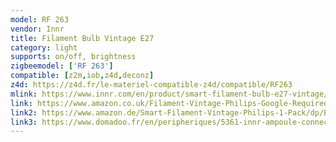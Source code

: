 ```yaml
---
model: RF 263
vendor: Innr
title: Filament Bulb Vintage E27
category: light
supports: on/off, brightness
zigbeemodel: ['RF 263']
compatible: [z2m,iob,z4d,deconz]
z4d: https://z4d.fr/le-materiel-compatible-z4d/compatible/RF263
mlink: https://www.innr.com/en/product/smart-filament-bulb-e27-vintage/
link: https://www.amazon.co.uk/Filament-Vintage-Philips-Google-Required/dp/B07V1GDH81
link2: https://www.amazon.de/Smart-Filament-Vintage-Philips-1-Pack/dp/B07V1HN53P
link3: https://www.domadoo.fr/en/peripheriques/5361-innr-ampoule-connectee-type-e27-zigbee-30-pack-de-2-ampoules-vintage-filament-2200-k-8718781552022.html
---
```

